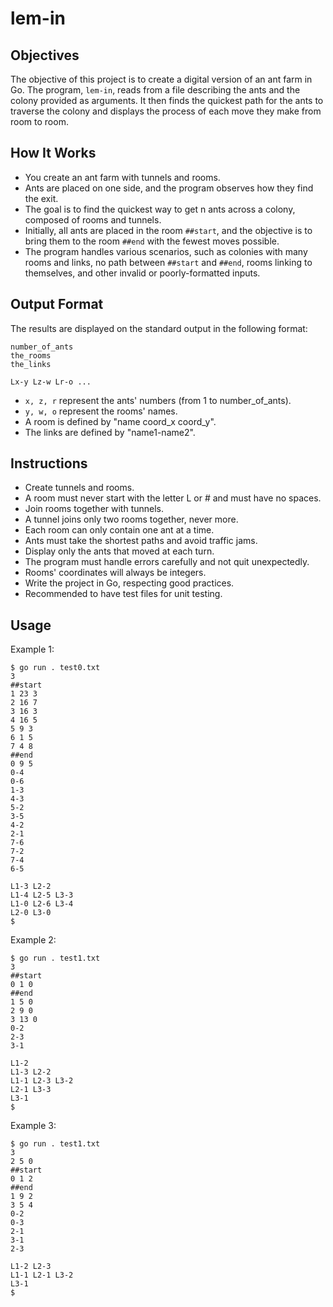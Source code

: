 # lem-in

## Objectives

The objective of this project is to create a digital version of an ant farm in Go. The program, `lem-in`, reads from a file describing the ants and the colony provided as arguments. It then finds the quickest path for the ants to traverse the colony and displays the process of each move they make from room to room.

## How It Works

- You create an ant farm with tunnels and rooms.
- Ants are placed on one side, and the program observes how they find the exit.
- The goal is to find the quickest way to get n ants across a colony, composed of rooms and tunnels.
- Initially, all ants are placed in the room `##start`, and the objective is to bring them to the room `##end` with the fewest moves possible.
- The program handles various scenarios, such as colonies with many rooms and links, no path between `##start` and `##end`, rooms linking to themselves, and other invalid or poorly-formatted inputs.

## Output Format

The results are displayed on the standard output in the following format:

```
number_of_ants
the_rooms
the_links

Lx-y Lz-w Lr-o ...
```

- `x, z, r` represent the ants' numbers (from 1 to number_of_ants).
- `y, w, o` represent the rooms' names.
- A room is defined by "name coord_x coord_y".
- The links are defined by "name1-name2".

## Instructions

- Create tunnels and rooms.
- A room must never start with the letter L or # and must have no spaces.
- Join rooms together with tunnels.
- A tunnel joins only two rooms together, never more.
- Each room can only contain one ant at a time.
- Ants must take the shortest paths and avoid traffic jams.
- Display only the ants that moved at each turn.
- The program must handle errors carefully and not quit unexpectedly.
- Rooms' coordinates will always be integers.
- Write the project in Go, respecting good practices.
- Recommended to have test files for unit testing.

## Usage

Example 1:

```
$ go run . test0.txt
3
##start
1 23 3
2 16 7
3 16 3
4 16 5
5 9 3
6 1 5
7 4 8
##end
0 9 5
0-4
0-6
1-3
4-3
5-2
3-5
4-2
2-1
7-6
7-2
7-4
6-5

L1-3 L2-2
L1-4 L2-5 L3-3
L1-0 L2-6 L3-4
L2-0 L3-0
$
```

Example 2:

```
$ go run . test1.txt
3
##start
0 1 0
##end
1 5 0
2 9 0
3 13 0
0-2
2-3
3-1

L1-2
L1-3 L2-2
L1-1 L2-3 L3-2
L2-1 L3-3
L3-1
$
```

Example 3:

```
$ go run . test1.txt
3
2 5 0
##start
0 1 2
##end
1 9 2
3 5 4
0-2
0-3
2-1
3-1
2-3

L1-2 L2-3
L1-1 L2-1 L3-2
L3-1
$
```